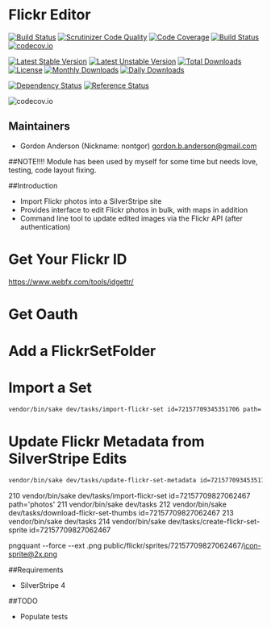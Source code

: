 # Flickr Editor
[![Build Status](https://travis-ci.org/gordonbanderson/flickr-editor.svg?branch=master)](https://travis-ci.org/gordonbanderson/flickr-editor)
[![Scrutinizer Code Quality](https://scrutinizer-ci.com/g/gordonbanderson/flickr-editor/badges/quality-score.png?b=master)](https://scrutinizer-ci.com/g/gordonbanderson/flickr-editor/?branch=master)
[![Code Coverage](https://scrutinizer-ci.com/g/gordonbanderson/flickr-editor/badges/coverage.png?b=master)](https://scrutinizer-ci.com/g/gordonbanderson/flickr-editor/?branch=master)
[![Build Status](https://scrutinizer-ci.com/g/gordonbanderson/flickr-editor/badges/build.png?b=master)](https://scrutinizer-ci.com/g/gordonbanderson/flickr-editor/build-status/master)
[![codecov.io](https://codecov.io/github/gordonbanderson/flickr-editor/coverage.svg?branch=master)](https://codecov.io/github/gordonbanderson/flickr-editor?branch=master)

[![Latest Stable Version](https://poser.pugx.org/weboftalent/flickr/version)](https://packagist.org/packages/weboftalent/flickr)
[![Latest Unstable Version](https://poser.pugx.org/weboftalent/flickr/v/unstable)](//packagist.org/packages/weboftalent/flickr)
[![Total Downloads](https://poser.pugx.org/weboftalent/flickr/downloads)](https://packagist.org/packages/weboftalent/flickr)
[![License](https://poser.pugx.org/weboftalent/flickr/license)](https://packagist.org/packages/weboftalent/flickr)
[![Monthly Downloads](https://poser.pugx.org/weboftalent/flickr/d/monthly)](https://packagist.org/packages/weboftalent/flickr)
[![Daily Downloads](https://poser.pugx.org/weboftalent/flickr/d/daily)](https://packagist.org/packages/weboftalent/flickr)

[![Dependency Status](https://www.versioneye.com/php/weboftalent:flickr/badge.svg)](https://www.versioneye.com/php/weboftalent:flickr)
[![Reference Status](https://www.versioneye.com/php/weboftalent:flickr/reference_badge.svg?style=flat)](https://www.versioneye.com/php/weboftalent:flickr/references)

![codecov.io](https://codecov.io/github/gordonbanderson/flickr-editor/branch.svg?branch=master)

## Maintainers

* Gordon Anderson (Nickname: nontgor)
	<gordon.b.anderson@gmail.com>

##NOTE!!!!
Module has been used by myself for some time but needs love, testing, code layout fixing.

##Introduction

* Import Flickr photos into a SilverStripe site
* Provides interface to edit Flickr photos in bulk, with maps in addition
* Command line tool to update edited images via the Flickr API (after authentication)


# Get Your Flickr ID
https://www.webfx.com/tools/idgettr/

# Get Oauth

# Add a FlickrSetFolder

# Import a Set
```bash
vendor/bin/sake dev/tasks/import-flickr-set id=72157709345351706 path='photos'
```

# Update Flickr Metadata from SilverStripe Edits
```bash
vendor/bin/sake dev/tasks/update-flickr-set-metadata id=72157709345351706
```

 210  vendor/bin/sake dev/tasks/import-flickr-set id=72157709827062467 path='photos'
  211  vendor/bin/sake dev/tasks
  212  vendor/bin/sake dev/tasks/download-flickr-set-thumbs id=72157709827062467
  213  vendor/bin/sake dev/tasks
  214  vendor/bin/sake dev/tasks/create-flickr-set-sprite  id=72157709827062467

pngquant --force --ext .png  public/flickr/sprites/72157709827062467/icon-sprite@2x.png 


##Requirements
* SilverStripe 4

##TODO
* Populate tests
